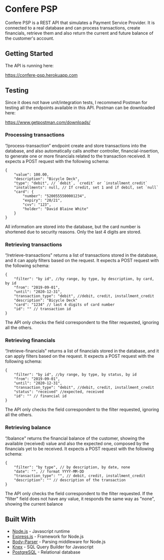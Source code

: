 # Confere PSP

Confere PSP is a REST API that simulates a Payment Service Provider. It is connected to a real database and can process transactions, create financials, retrieve them and also return the current and future balance of the customer's account. 


## Getting Started

The API is running here: 

https://confere-psp.herokuapp.com

## Testing

Since it does not have unit/integration tests, I recommend Postman for testing all the endpoints available in this API. Postman can be downloaded here: 

https://www.getpostman.com/downloads/

### Processing transactions

“/process-transaction” endpoint create and store transactions into the database, and also automatically calls another controller, financial-insertion, to generate one or more financials related to the transaction received. It expects a POST request with the following schema:

```
{
	"value": 100.00,
	"description": "Bicycle Deck",
	"type": "debit", // `debit`, `credit` or `installment_credit`
	"installments": null, // If credit, set 1 and if debit, set `null`
	"card": {
		"number": "5200555500001234",
		"expiry": "20/21",
		"cvv": "123",
		"holder": "David Blaine White"
	}
}
```
All information are stored into the database, but the card number is shortened due to security reasons. Only the last 4 digits are stored. 

### Retrieving transactions

“/retrieve-transactions" returns a list of transactions stored in the database, and it can apply filters based on the request. It expects a POST request with the following schema:

```
{
	"filter": "by id", //by range, by type, by description, by card, by id
	"from": "2019-09-01",
	"until": "2020-12-31",
	"transaction_type": "debit", //debit, credit, installment_credit
	"description": "Bicycle Deck"
	"card": "1234" // last 4 digits of card number
	"id": "" // transaction id
}
```

The API only checks the field correspondent to the filter requested, ignoring all the others.

### Retrieving financials

“/retrieve-financials" returns a list of financials stored in the database, and it can apply filters based on the request. It expects a POST request with the following schema:

```
{
	"filter": "by id", //by range, by type, by status, by id
	"from": "2019-09-01",
	"until": "2020-12-31",
	"transaction_type": "debit", //debit, credit, installment_credit
	"status": "received" //expected, received
	"id": "" // financial id
}
```

The API only checks the field correspondent to the filter requested, ignoring all the others.

### Retrieving balance

“/balance" returns the financial balance of the customer, showing the available (received) value and also the expected one, composed by the financials yet to be received. It expects a POST request with the following schema: 

```
{
	"filter": "by type", // by description, by date, none
	"date": "", // format YYYY-MM-DD
	"transaction_type": "", // debit, credit, installment_credit
	"description": "" // description of the transaction
}
```

The API only checks the field correspondent to the filter requested. If the "filter" field does not have any value, it responds the same way as "none", showing the current balance 

## Built With

* [Node.js](https://nodejs.org/en/) - Javascript runtime
* [Express.js](https://expressjs.com/) - Framework for Node.js
* [Body-Parser](https://www.npmjs.com/package/body-parser) - Parsing middleware for Node.js
* [Knex](http://knexjs.org/) - SQL Query Builder for Javascript
* [PostgreSQL](https://www.postgresql.org) - Relational database
